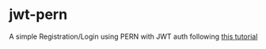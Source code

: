# jwt-pern

A simple Registration/Login using PERN with JWT auth following [this tutorial](https://www.youtube.com/watch?v=7UQBMb8ZpuE)
